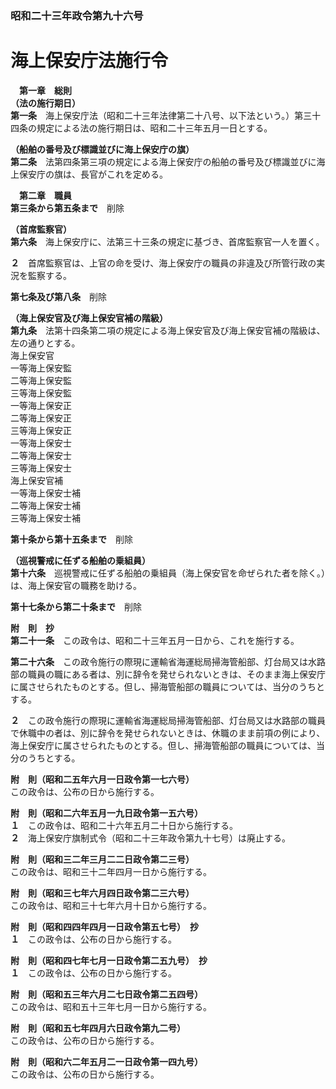 ### 昭和二十三年政令第九十六号  
# 海上保安庁法施行令  
  
&emsp;**第一章　総則**  
**（法の施行期日）**  
**第一条**　海上保安庁法（昭和二十三年法律第二十八号、以下法という。）第三十四条の規定による法の施行期日は、昭和二十三年五月一日とする。  
  
**（船舶の番号及び標識並びに海上保安庁の旗）**  
**第二条**　法第四条第三項の規定による海上保安庁の船舶の番号及び標識並びに海上保安庁の旗は、長官がこれを定める。  
  
&emsp;**第二章　職員**  
**第三条から第五条まで**　削除  
  
**（首席監察官）**  
**第六条**　海上保安庁に、法第三十三条の規定に基づき、首席監察官一人を置く。  
  
**２**　首席監察官は、上官の命を受け、海上保安庁の職員の非違及び所管行政の実況を監察する。  
  
**第七条及び第八条**　削除  
  
**（海上保安官及び海上保安官補の階級）**  
**第九条**　法第十四条第二項の規定による海上保安官及び海上保安官補の階級は、左の通りとする。  
海上保安官  
一等海上保安監  
二等海上保安監  
三等海上保安監  
一等海上保安正  
二等海上保安正  
三等海上保安正  
一等海上保安士  
二等海上保安士  
三等海上保安士  
海上保安官補  
一等海上保安士補  
二等海上保安士補  
三等海上保安士補  
  
**第十条から第十五条まで**　削除  
  
**（巡視警戒に任ずる船舶の乗組員）**  
**第十六条**　巡視警戒に任ずる船舶の乗組員（海上保安官を命ぜられた者を除く。）は、海上保安官の職務を助ける。  
  
**第十七条から第二十条まで**　削除  
  
**附　則　抄**  
**第二十一条**　この政令は、昭和二十三年五月一日から、これを施行する。  
  
**第二十六条**　この政令施行の際現に運輸省海運総局掃海管船部、灯台局又は水路部の職員の職にある者は、別に辞令を発せられないときは、そのまま海上保安庁に属させられたものとする。但し、掃海管船部の職員については、当分のうちとする。  
  
**２**　この政令施行の際現に運輸省海運総局掃海管船部、灯台局又は水路部の職員で休職中の者は、別に辞令を発せられないときは、休職のまま前項の例により、海上保安庁に属させられたものとする。但し、掃海管船部の職員については、当分のうちとする。  
  
**附　則（昭和二五年六月一日政令第一七六号）**  
この政令は、公布の日から施行する。  
  
**附　則（昭和二六年五月一九日政令第一五六号）**  
**１**　この政令は、昭和二十六年五月二十日から施行する。  
**２**　海上保安庁旗制式令（昭和二十三年政令第九十七号）は廃止する。  
  
**附　則（昭和三二年三月二二日政令第二三号）**  
この政令は、昭和三十二年四月一日から施行する。  
  
**附　則（昭和三七年六月四日政令第二三六号）**  
この政令は、昭和三十七年六月十日から施行する。  
  
**附　則（昭和四四年四月一日政令第五七号）　抄**  
**１**　この政令は、公布の日から施行する。  
  
**附　則（昭和四七年七月一日政令第二五九号）　抄**  
**１**　この政令は、公布の日から施行する。  
  
**附　則（昭和五三年六月二七日政令第二五四号）**  
この政令は、昭和五十三年七月一日から施行する。  
  
**附　則（昭和五七年四月六日政令第九二号）**  
この政令は、公布の日から施行する。  
  
**附　則（昭和六二年五月二一日政令第一四九号）**  
この政令は、公布の日から施行する。  
  
